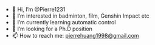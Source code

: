 - 👋 Hi, I’m @Pierre1231
- 👀 I’m interested in badminton, film, Genshin Impact etc
- 🌱 I’m currently learning automatic control
- 💞️ I’m looking for a Ph.D position
- 📫 How to reach me: pierrehuang1998@gmail.com

<!---
Pierre1231/Pierre1231 is a ✨ special ✨ repository because its `README.md` (this file) appears on your GitHub profile.
You can click the Preview link to take a look at your changes.
--->
